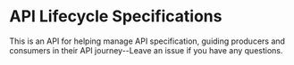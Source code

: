 # API Lifecycle Specifications
This is an API for helping manage API specification, guiding producers and consumers in their API journey--Leave an issue if you have any questions.